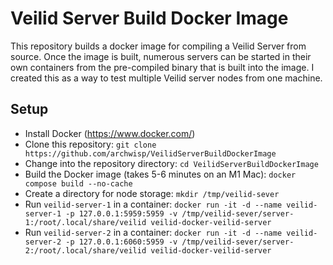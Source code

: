 # Veilid Server Build Docker Image
This repository builds a docker image for compiling a Veilid Server from source. Once the image is built, numerous servers can be started in their own containers from the pre-compiled binary that is built into the image. I created this as a way to test multiple Veilid server nodes from one machine.

## Setup
- Install Docker (https://www.docker.com/)
- Clone this repository: `git clone https://github.com/archwisp/VeilidServerBuildDockerImage`
- Change into the repository directory: `cd VeilidServerBuildDockerImage`
- Build the Docker image (takes 5-6 minutes on an M1 Mac): `docker compose build --no-cache`
- Create a directory for node storage: `mkdir /tmp/veilid-sever`
- Run `veilid-server-1` in a container: `docker run -it -d --name veilid-server-1 -p 127.0.0.1:5959:5959 -v /tmp/veilid-sever/server-1:/root/.local/share/veilid veilid-docker-veilid-server`
- Run `veilid-server-2` in a container: `docker run -it -d --name veilid-server-2 -p 127.0.0.1:6060:5959 -v /tmp/veilid-sever/server-2:/root/.local/share/veilid veilid-docker-veilid-server`
